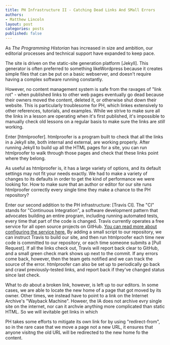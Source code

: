 ```yaml
---
title: PH Infrastructure II - Catching Dead Links And SMall Errors 
authors: 
- Matthew Lincoln
layout: post
categories: posts
published: false
---
```


As _The Programming Historian_ has increased in size and ambition, our editorial processes and technical support have expanded to keep pace.

The site is driven on the static-site generation platform [Jekyll]. This generator is often preferred to something likeWordpress because it creates simple files that can be put on a basic webserver, and doesn't require having a complex software running constantly.

However, no content management system is safe from the ravages of "link rot" - when published links to other web pages eventually go dead because their owners moved the content, deleted it, or otherwise shut down their website.
This is particularly troublesome for PH, which linkes extensively to other references, tutorials, and examples.
While we strive to make sure all the links in a lesson are operating when it's first published, it's impossible to manually check old lessons on a regular basis to make sure the links are _still_ working.

Enter [htmlproofer].
htmlproofer is a program built to check that all the links in a Jekyll site, both internal and external, are working properly.
After running Jekyll to build up all the HTML pages for a site, you can run htmlproofer to walk through those pages and check that these links point where they belong.

As useful as htmlproofer is, it has a large variety of options, and its default settings may not fit your needs exactly.
We had to make a variety of changes to its defaults in order to get the kind of performance we were looking for.
How to make sure that an author or editor for our site runs htmlproofer correctly every single time they make a chance to the PH repository?

Enter our second addition to the PH infrastructure: [Travis CI].
The "CI" stands for "Continuous Integration", a software development pattern that advocates building an entire program, including running automated tests, every time that part of the code is changed.
Travis currently operates a free service for all open source projects on GitHub.
[You can read more about configuring the service here.]()
By adding a small script to our repository, we can instruct Travis to build our site, and then run htmlproofer each time new code is committed to our repository, or each time someone submits a [Pull Request].
If all the links check out, Travis will report back clear to GitHub, and a small green check mark shows up next to the commit.
If any errors come back, however, then the team gets notified and we can track the source of the error.
htmlproofer can also be set up to periodically go back and crawl previously-tested links, and report back if they've changed status since last check.

What to _do_ about a broken link, however, is left up to our editors.
In some cases, we are able to locate the new home of a page that got moved by its owner.
Other times, we instead have to point to a link on the Internet Archive's "Wayback Machine".
Howeer, the IA does not archive evry single site on the internet, nor can it archvie anything more complicated than static HTML.
So we will ievitable get links in which 

PH takes some efforts to mitigate its own link for by using "redirect-from", so in the rare case that we move a page not a new URL, it ensures that anyone visitng the old URL will be redirected to the new home fo the content.